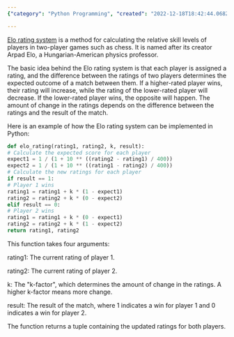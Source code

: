 ```yaml
---
{"category": "Python Programming", "created": "2022-12-18T18:42:44.068Z", "date": "2022-12-18 18:42:44", "description": "The Elo rating system is a widely-used method for evaluating the relative skills of players in two-player games such as chess. It assigns ratings to players and updates them based on the results of their matches. The Python code provided here demonstrates how to implement the Elo rating system, taking into account a k-factor that determines the magnitude of the change in player ratings.", "modified": "2022-12-18T20:10:04.932Z", "tags": ["Elo rating system", "Player skills evaluation", "Two-player games", "Chess", "Python code", "Rating updates", "k-factor"], "title": "elo rating system"}

---
```


[Elo rating system](https://github.com/theubermanishere/elo-rating-system) is a method for calculating the relative skill levels of players in two-player games such as chess. It is named after its creator Arpad Elo, a Hungarian-American physics professor.

The basic idea behind the Elo rating system is that each player is assigned a rating, and the difference between the ratings of two players determines the expected outcome of a match between them. If a higher-rated player wins, their rating will increase, while the rating of the lower-rated player will decrease. If the lower-rated player wins, the opposite will happen. The amount of change in the ratings depends on the difference between the ratings and the result of the match.

Here is an example of how the Elo rating system can be implemented in Python:
```python
def elo_rating(rating1, rating2, k, result):
# Calculate the expected score for each player
expect1 = 1 / (1 + 10 ** ((rating2 - rating1) / 400))
expect2 = 1 / (1 + 10 ** ((rating1 - rating2) / 400))
# Calculate the new ratings for each player
if result == 1:
# Player 1 wins
rating1 = rating1 + k * (1 - expect1)
rating2 = rating2 + k * (0 - expect2)
elif result == 0:
# Player 2 wins
rating1 = rating1 + k * (0 - expect1)
rating2 = rating2 + k * (1 - expect2)
return rating1, rating2

```

This function takes four arguments:

rating1: The current rating of player 1.

rating2: The current rating of player 2.

k: The "k-factor", which determines the amount of change in the ratings. A higher k-factor means more change.

result: The result of the match, where 1 indicates a win for player 1 and 0 indicates a win for player 2.

The function returns a tuple containing the updated ratings for both players.
